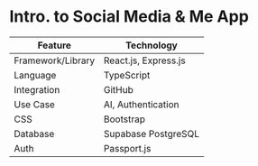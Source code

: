 # Intro. to Social Media & Me App
| Feature | Technology |
|-----|------|
| Framework/Library| React.js, Express.js|
| Language | TypeScript |
| Integration | GitHub |
| Use Case| AI, Authentication|
| CSS| Bootstrap|
| Database| Supabase PostgreSQL|
| Auth| Passport.js|


